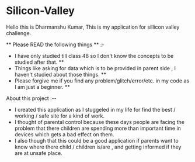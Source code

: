 # Silicon-Valley
Hello this is Dharmanshu Kumar,
This is my application for sillicon valley challenge.


** Please READ the following things ** :-
* I have only studied till class 48 so I don't know the concepts to be studied after that. **
* Things like asking for data which is to be provided in parent side , I haven't studied about those things. **
* Please forgive me if you find any problem/glitch/error/etc. in my code as I am just a beginner. **

About this project :--
* I created this application as I stuggeled in my life for find the best / working / safe site for a kind of work.
* I thought of parental control because these days people are facing the problem that there children are spending more than important time in devices which gets a bad effect on them.
* I also though that this could be a good application if parents want to know where there child / children is/are , and getting informed if they are at unsafe place.
